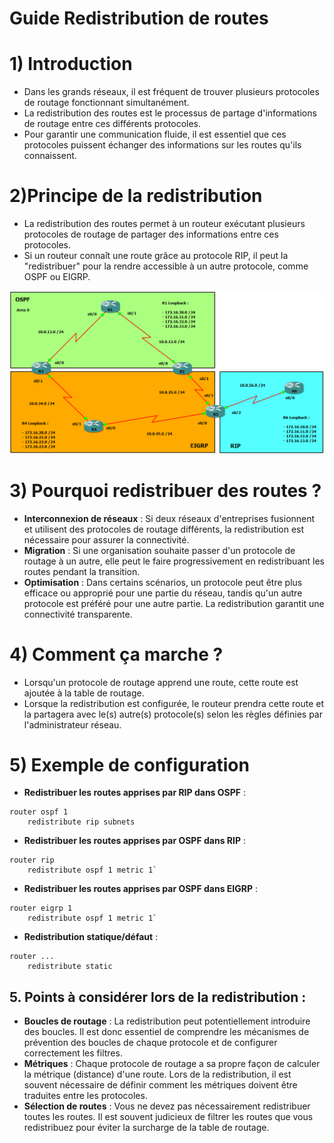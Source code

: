 # Guide Redistribution de routes 
# 1) Introduction
* Dans les grands réseaux, il est fréquent de trouver plusieurs protocoles de routage fonctionnant simultanément. 
* La redistribution des routes est le processus de partage d'informations de routage entre ces différents protocoles. 
* Pour garantir une communication fluide, il est essentiel que ces protocoles puissent échanger des informations sur les routes qu'ils connaissent.
# 2)Principe de la redistribution
* La redistribution des routes permet à un routeur exécutant plusieurs protocoles de routage de partager des informations entre ces protocoles. 
* Si un routeur connaît une route grâce au protocole RIP, il peut la "redistribuer" pour la rendre accessible à un autre protocole, comme OSPF ou EIGRP.

![redistribute.png](https://github.com/egoMasa/Illustrations/blob/main/Illustrations/redistribute.png)
# 3) Pourquoi redistribuer des routes ?
- **Interconnexion de réseaux** : Si deux réseaux d'entreprises fusionnent et utilisent des protocoles de routage différents, la redistribution est nécessaire pour assurer la connectivité.
- **Migration** : Si une organisation souhaite passer d'un protocole de routage à un autre, elle peut le faire progressivement en redistribuant les routes pendant la transition.
- **Optimisation** : Dans certains scénarios, un protocole peut être plus efficace ou approprié pour une partie du réseau, tandis qu'un autre protocole est préféré pour une autre partie. La redistribution garantit une connectivité transparente.
# 4) Comment ça marche ?
* Lorsqu'un protocole de routage apprend une route, cette route est ajoutée à la table de routage. 
* Lorsque la redistribution est configurée, le routeur prendra cette route et la partagera avec le(s) autre(s) protocole(s) selon les règles définies par l'administrateur réseau.
# 5) Exemple de configuration
- **Redistribuer les routes apprises par RIP dans OSPF** :
```
router ospf 1     
	redistribute rip subnets
```    
- **Redistribuer les routes apprises par OSPF dans RIP** :
```
router rip    
	redistribute ospf 1 metric 1`
```    
- **Redistribuer les routes apprises par OSPF dans EIGRP** :
```
router eigrp 1     
	redistribute ospf 1 metric 1`
```    
- **Redistribution statique/défaut** :
```
router ...     
	redistribute static
```

## **5. Points à considérer lors de la redistribution :**
- **Boucles de routage** : La redistribution peut potentiellement introduire des boucles. Il est donc essentiel de comprendre les mécanismes de prévention des boucles de chaque protocole et de configurer correctement les filtres.
- **Métriques** : Chaque protocole de routage a sa propre façon de calculer la métrique (distance) d'une route. Lors de la redistribution, il est souvent nécessaire de définir comment les métriques doivent être traduites entre les protocoles.
- **Sélection de routes** : Vous ne devez pas nécessairement redistribuer toutes les routes. Il est souvent judicieux de filtrer les routes que vous redistribuez pour éviter la surcharge de la table de routage.